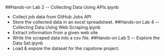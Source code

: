 ##Hands-on Lab 2 -- Collecting Data Using APIs.ipynb
- Collect job data from GitHub Jobs API
- Store the collected data in an excel spreadsheet.
##Hands-on Lab 4 -- Collecting Data Using Web Scraping.ipynb
- Extract information from a given web site
- Write the scraped data into a csv file.
##Hands-on Lab 5 -- Explore the Data Set.ipynb
- Load & expore the dataset for the capstone project.
